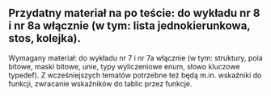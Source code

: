 Przydatny materiał na po teście: do wykładu nr 8 i nr 8a włącznie (w tym: lista jednokierunkowa, stos, kolejka).
----------------------------------------------------------------------------------------------------------------------------------------
Wymagany materiał: do wykładu nr 7 i nr 7a włącznie (w tym: struktury, pola bitowe, maski bitowe, unie, typy wyliczeniowe enum, słowo kluczowe typedef). Z wcześniejszych tematów potrzebne też będą m.in. wskaźniki do funkcji, zwracanie wskaźników do tablic przez funkcje.

